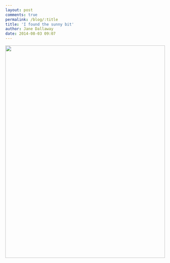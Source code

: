 ```yaml
---
layout: post
comments: true
permalink: /blog/:title
title: 'I found the sunny bit'
author: Jane Dallaway
date: 2014-08-03 09:07
---
```


<div><a href="//static.skitters.dallaway.com/tp_IMG_20140803_090645.jpg"><img src="//static.skitters.dallaway.com/tp_thumb_IMG_20140803_090645.jpg" width="500" height="667"/></a></div>


  
      
